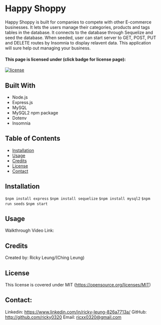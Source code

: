 # Happy Shoppy
Happy Shoppy is built for companies to compete with other E-commerce businesses. It lets the users manage their categories, products and tags tables in the database. It connects to the database through Sequelize and seed the database. When seeded, user can start server to GET, POST, PUT and DELETE routes by Insomnia to display relavent data. This application will sure help out managing your business.

#### This page is licensed under (click badge for license page): 
[![license](https://img.shields.io/badge/License-MIT-yellow.svg)](https://opensource.org/licenses/MIT)

## Built With
* Node.js
* Express.js
* MySQL
* MySQL2 npm package
* Dotenv
* Insomnia

## Table of Contents
* [Installation](#installation)
* [Usage](#usage)
* [Credits](#credits)
* [License](#license) 
* [Contact](#contact)

## Installation
`$npm install express`
`$npm install sequelize`
`$npm install mysql2`
`$npm run seeds`
`$npm start`

## Usage
Walkthrough Video Link:


## Credits
Created by:
Ricky Leung/(Ching Leung)

## License
This license is covered under MIT (https://opensource.org/licenses/MIT)

## Contact:
Linkedin: https://www.linkedin.com/in/ricky-leung-826a7713a/
GitHub: http://github.com/ricky0320
Email: ricxx0320@gmail.com